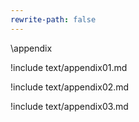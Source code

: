 ```yaml
---
rewrite-path: false
---
```


\appendix

!include text/appendix01.md

!include text/appendix02.md

!include text/appendix03.md

